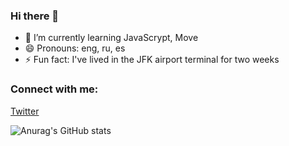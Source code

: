 ### Hi there 👋

<!--
**valpako/valpako** is a ✨ _special_ ✨ repository because its `README.md` (this file) appears on your GitHub profile.

Here are some ideas to get you started:

- 🔭 I’m currently working on ...
- 🌱 I’m currently learning ...
- 👯 I’m looking to collaborate on ...
- 🤔 I’m looking for help with ...
- 💬 Ask me about ...
- 📫 How to reach me: ...
- 😄 Pronouns: ...
- ⚡ Fun fact: ...
-->

- 🌱 I’m currently learning JavaScrypt, Move
- 😄 Pronouns: eng, ru, es 
- ⚡ Fun fact: I've lived in the JFK airport terminal for two weeks

<h3 align="left">Connect with me:</h3>
<p align="left">
<a href="https://twitter.com/valpako" target="blank">Twitter</a>
</p>


![Anurag's GitHub stats](https://github-readme-stats.vercel.app/api?username=valpako&theme=cobalt&show_icons=true)

<!--
[![Top Langs](https://github-readme-stats.vercel.app/api/top-langs/?username=valpako&layout=compact)](https://github.com/valpako/github-readme-stats)
-->
